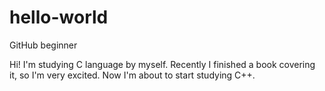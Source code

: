 # hello-world
GitHub beginner

Hi! I'm studying C language by myself. Recently I finished a book covering it, so I'm very excited.
Now I'm about to start studying C++.
